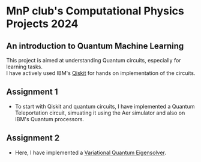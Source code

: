 # MnP club's Computational Physics Projects 2024
## An introduction to Quantum Machine Learning
This project is aimed at understanding Quantum circuits, especially for learning tasks.  
I have actively used IBM's [Qiskit](https://github.com/Qiskit) for hands on implementation of the circuits.  
## Assignment 1
- To start with Qiskit and quantum circuits, I have implemented a Quantum Teleportation circuit, simuating it using the Aer simulator and also on IBM's Quantum processors.
## Assignment 2
- Here, I have implemented a [Variational Quantum Eigensolver](https://arxiv.org/pdf/2012.09265).
